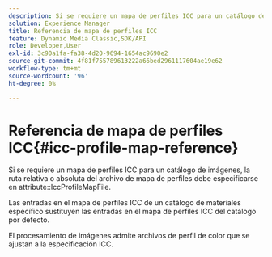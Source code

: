 ```yaml
---
description: Si se requiere un mapa de perfiles ICC para un catálogo de imágenes, la ruta relativa o absoluta del archivo de mapa de perfiles debe especificarse en el atributo IccProfileMapFile.
solution: Experience Manager
title: Referencia de mapa de perfiles ICC
feature: Dynamic Media Classic,SDK/API
role: Developer,User
exl-id: 3c90a1fa-fa38-4d20-9694-1654ac9690e2
source-git-commit: 4f81f755789613222a66bed2961117604ae19e62
workflow-type: tm+mt
source-wordcount: '96'
ht-degree: 0%

---
```


# Referencia de mapa de perfiles ICC{#icc-profile-map-reference}

Si se requiere un mapa de perfiles ICC para un catálogo de imágenes, la ruta relativa o absoluta del archivo de mapa de perfiles debe especificarse en attribute::IccProfileMapFile.

Las entradas en el mapa de perfiles ICC de un catálogo de materiales específico sustituyen las entradas en el mapa de perfiles ICC del catálogo por defecto.

El procesamiento de imágenes admite archivos de perfil de color que se ajustan a la especificación ICC.

